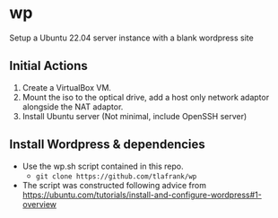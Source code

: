 # wp
Setup a Ubuntu 22.04 server instance with a blank wordpress site

## Initial Actions
1. Create a VirtualBox VM.
2. Mount the iso to the optical drive, add a host only network adaptor alongside the NAT adaptor.
3. Install Ubuntu server (Not minimal, include OpenSSH server)

## Install Wordpress & dependencies
- Use the wp.sh script contained in this repo.
  - `git clone https://github.com/tlafrank/wp`
- The script was constructed following advice from https://ubuntu.com/tutorials/install-and-configure-wordpress#1-overview

